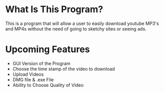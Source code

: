 # What Is This Program?  
This is a program that will allow a user to easily download youtube MP3's and MP4s without the need of going to sketchy sites or seeing ads. 

# Upcoming Features
* GUI Version of the Program
* Choose the time stamp of the video to download
* Upload Videos
* DMG file & .exe File
* Ability to Choose Quality of Video